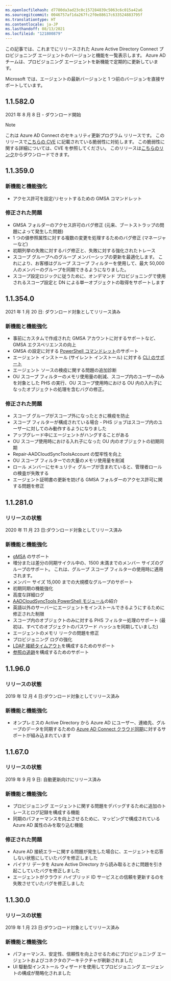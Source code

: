 ```yaml
---
ms.openlocfilehash: d7780da3ad23c0c157284839c5063c6c015a42a6
ms.sourcegitcommit: 0046757af1da267fc2f0e88617c633524883795f
ms.translationtype: HT
ms.contentlocale: ja-JP
ms.lasthandoff: 08/13/2021
ms.locfileid: "121800879"
---
```

この記事では、これまでにリリースされた Azure Active Directory Connect プロビジョニング エージェントのバージョンと機能を一覧表示します。 Azure AD チームは、プロビジョニング エージェントを新機能で定期的に更新しています。 

Microsoft では、エージェントの最新バージョンと 1 つ前のバージョンを直接サポートしています。

## <a name="115820"></a>1.1.582.0

2021 年 8 月 8 日 - ダウンロード開始

>[!NOTE] 
>これは Azure AD Connect のセキュリティ更新プログラム リリースです。 このリリースで[こちらの CVE](https://msrc.microsoft.com/update-guide/vulnerability/CVE-2021-36949) に記載されている脆弱性に対処します。 この脆弱性に関する詳細については、CVE を参照してください。
>このリリースは[こちらのリンク](https://download.msappproxy.net/Subscription/d3c8b69d-6bf7-42be-a529-3fe9c2e70c90/Connector/provisioningAgentInstaller)からダウンロードできます。

## <a name="113590"></a>1.1.359.0

### <a name="new-features-and-improvements"></a>新機能と機能強化
- アクセス許可を設定/リセットするための GMSA コマンドレット

### <a name="fixed-issues"></a>修正された問題
- GMSA フォルダーのアクセス許可のバグ修正 (元来、ブートストラップの問題によって発生した問題)
- 1 つの値参照属性に対する複数の変更を処理するためのバグ修正 (マネージャーなど)
- 初期列挙の失敗に対するバグ修正と、失敗に対する強化されたトレース
- スコープ グループへのグループ メンバーシップの更新を最適化します。 これにより、お客様はグループ スコープ フィルターを使用して、最大 50,000 人のメンバーのグループを同期できるようになりました。 
- スコープ設定ロジックに従うために、オンデマンド プロビジョニングで使用されるスコープ設定と DN による単一オブジェクトの取得をサポートします





## <a name="113540"></a>1.1.354.0

2021 年 1 月 20 日: ダウンロード対象としてリリース済み

### <a name="new-features-and-improvements"></a>新機能と機能強化
- 事前にカスタムで作成された GMSA アカウントに対するサポートなど、GMSA エクスペリエンスの向上
- GMSA の設定に対する [PowerShell コマンドレット](../articles/active-directory/cloud-sync/how-to-gmsa-cmdlets.md)のサポート
- エージェント インストール (サイレント インストール) に対する [CLI のサポート](../articles/active-directory/cloud-sync/how-to-install-pshell.md)
- エージェント ソースの検疫に関する問題の追加診断
- OU スコープ フィルターのメモリ使用量の削減、スコープ内のユーザーのみを対象とした PHS の実行、OU スコープ使用時における OU 内の入れ子になったオブジェクトの処理を含むバグの修正。 


### <a name="fixed-issues"></a>修正された問題
-    スコープ グループがスコープ外になったときに検疫を防止
-   スコープ フィルターが構成されている場合 - PHS ジョブはスコープ内のユーザーに対してのみ動作するようになりました
-   アップグレード中にエージェントがハングすることがある
-   OU スコープ使用時における入れ子になった OU 内のオブジェクトの初期同期
-   Repair-AADCloudSyncToolsAccount の堅牢性を向上
-   OU スコープ フィルターでの大量のメモリ使用量を削減
-   ロール メンバーにセキュリティ グループが含まれていると、管理者ロールの検査が失敗する
-   エージェント証明書の更新を妨げる GMSA フォルダーのアクセス許可に関する問題を修正







## <a name="112810"></a>1.1.281.0

### <a name="release-status"></a>リリースの状態

2020 年 11 月 23 日:ダウンロード対象としてリリース済み

### <a name="new-features-and-improvements"></a>新機能と機能強化

* [gMSA](../articles/active-directory/cloud-sync/how-to-prerequisites.md#group-managed-service-accounts) のサポート
* 増分または差分の同期サイクル中の、1500 未満までのメンバー サイズのグループのサポート。 これは、グループ スコープ フィルターの使用時に適用されます。
* メンバー サイズ 15,000 までの大規模なグループのサポート
* 初期同期の機能強化
* 高度な詳細ログ
* [AADCloudSyncTools PowerShell モジュール](../articles/active-directory/cloud-sync/reference-powershell.md)の紹介
* 英語以外のサーバーにエージェントをインストールできるようにするために修正された制限
* スコープ内のオブジェクトのみに対する PHS フィルター処理のサポート (最初は、すべてのオブジェクトのパスワード ハッシュを同期していました)
* エージェントのメモリ リークの問題を修正
* プロビジョニング ログの強化
* [LDAP 接続タイムアウト](../articles/active-directory/cloud-sync/how-to-manage-registry-options.md#configure-ldap-connection-timeout)を構成するためのサポート 
* [参照の追跡](../articles/active-directory/cloud-sync/how-to-manage-registry-options.md#configure-referral-chasing)を構成するためのサポート 


## <a name="11960"></a>1.1.96.0

### <a name="release-status"></a>リリースの状態

2019 年 12 月 4 日:ダウンロード対象としてリリース済み

### <a name="new-features-and-improvements"></a>新機能と機能強化

* オンプレミスの Active Directory から Azure AD にユーザー、連絡先、グループのデータを同期するための [Azure AD Connect クラウド同期](../articles/active-directory/cloud-sync/what-is-cloud-sync.md)に対するサポートが組み込まれています


## <a name="11670"></a>1.1.67.0

### <a name="release-status"></a>リリースの状態

2019 年 9 月 9 日: 自動更新向けにリリース済み

### <a name="new-features-and-improvements"></a>新機能と機能強化

* プロビジョニング エージェントに関する問題をデバッグするために追加のトレースとログ記録を構成する機能
* 同期のパフォーマンスを向上させるために、マッピングで構成されている Azure AD 属性のみを取り込む機能

### <a name="fixed-issues"></a>修正された問題

* Azure AD 接続エラーに関する問題が発生した場合に、エージェントを応答しない状態にしていたバグを修正しました
* バイナリ データを Azure Active Directory から読み取るときに問題を引き起こしていたバグを修正しました
* エージェントがクラウド ハイブリッド ID サービスとの信頼を更新するのを失敗させていたバグを修正しました

## <a name="11300"></a>1.1.30.0

### <a name="release-status"></a>リリースの状態

2019 年 1 月 23 日:ダウンロード対象としてリリース済み

### <a name="new-features-and-improvements"></a>新機能と機能強化

* パフォーマンス、安定性、信頼性を向上させるためにプロビジョニング エージェントおよびコネクタのアーキテクチャが刷新されました 
* UI 駆動型インストール ウィザードを使用してプロビジョニング エージェントの構成が簡略化されました
